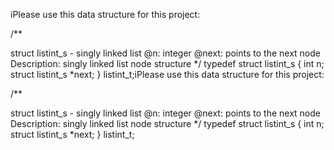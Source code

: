 iPlease use this data structure for this project:

/**

struct listint_s - singly linked list
@n: integer
@next: points to the next node
Description: singly linked list node structure
*/ typedef struct listint_s { int n; struct listint_s *next; } listint_t;iPlease use this data structure for this project:

/**

struct listint_s - singly linked list
@n: integer
@next: points to the next node
Description: singly linked list node structure
*/ typedef struct listint_s { int n; struct listint_s *next; } listint_t;
